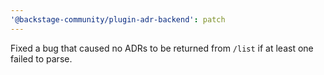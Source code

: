 ```yaml
---
'@backstage-community/plugin-adr-backend': patch
---
```


Fixed a bug that caused no ADRs to be returned from `/list` if at least one failed to parse.
